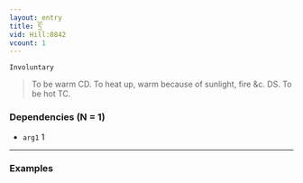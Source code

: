 ```yaml
---
layout: entry
title: དྲོ་
vid: Hill:0842
vcount: 1
---
```

`Involuntary` 
> To be warm CD\.
 To heat up, warm because of sunlight, fire &c\.
 DS\.
 To be hot TC\.

### Dependencies (N = 1)
* `arg1` 1

---

### Examples



